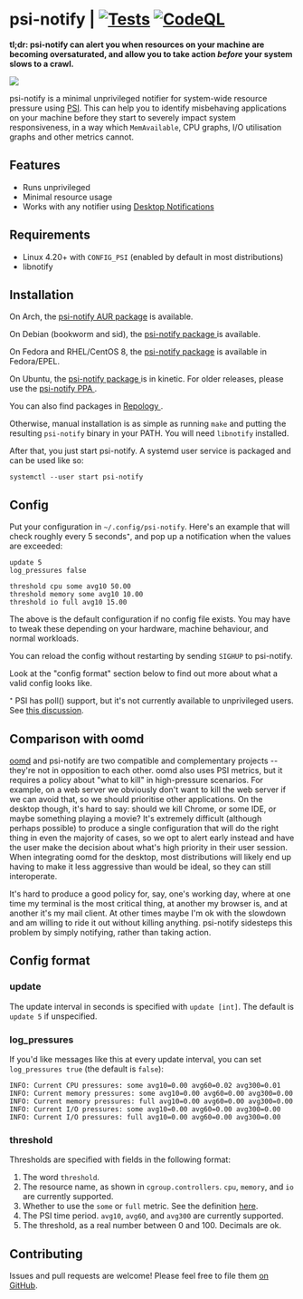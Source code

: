 # psi-notify | [![Tests](https://img.shields.io/github/actions/workflow/status/cdown/psi-notify/ci.yml?branch=master)](https://github.com/cdown/psi-notify/actions?query=branch%3Amaster) [![CodeQL](https://img.shields.io/github/actions/workflow/status/cdown/psi-notify/codeql.yml?branch=master&label=codeql)](https://github.com/cdown/psi-notify/actions?query=branch%3Amaster)

**tl;dr: psi-notify can alert you when resources on your machine are becoming
oversaturated, and allow you to take action *before* your system slows to a
crawl.**

![](demo.gif)

psi-notify is a minimal unprivileged notifier for system-wide resource pressure
using [PSI](https://facebookmicrosites.github.io/psi/). This can help you to
identify misbehaving applications on your machine before they start to severely
impact system responsiveness, in a way which `MemAvailable`, CPU graphs, I/O
utilisation graphs and other metrics cannot.

## Features

- Runs unprivileged
- Minimal resource usage
- Works with any notifier using [Desktop
  Notifications](https://specifications.freedesktop.org/notification-spec/latest/)

## Requirements

- Linux 4.20+ with `CONFIG_PSI` (enabled by default in most distributions)
- libnotify

## Installation

On Arch, the [psi-notify AUR
package](https://aur.archlinux.org/packages/psi-notify/) is available.

On Debian (bookworm and sid), the [psi-notify package
](https://packages.debian.org/search?keywords=psi-notify) is available.

On Fedora and RHEL/CentOS 8, the [psi-notify
package](https://src.fedoraproject.org/rpms/psi-notify) is available in
Fedora/EPEL.

On Ubuntu, the [psi-notify package
](https://packages.ubuntu.com/search?keywords=psi-notify) is in kinetic. For
older releases, please use the [psi-notify PPA
](https://launchpad.net/~michel-slm/+archive/ubuntu/psi-notify).

You can also find packages in [Repology
](https://repology.org/project/psi-notify/versions).

Otherwise, manual installation is as simple as running `make` and putting the
resulting `psi-notify` binary in your PATH. You will need `libnotify`
installed.

After that, you just start psi-notify. A systemd user service is packaged and
can be used like so:

    systemctl --user start psi-notify

## Config

Put your configuration in `~/.config/psi-notify`. Here's an example that will
check roughly every 5 seconds⁺, and pop up a notification when the values are
exceeded:

```
update 5
log_pressures false

threshold cpu some avg10 50.00
threshold memory some avg10 10.00
threshold io full avg10 15.00
```

The above is the default configuration if no config file exists. You may have
to tweak these depending on your hardware, machine behaviour, and normal
workloads.

You can reload the config without restarting by sending `SIGHUP` to psi-notify.

Look at the "config format" section below to find out more about what a valid
config looks like.

⁺ PSI has poll() support, but it's not currently available to unprivileged
users. See [this
discussion](https://lore.kernel.org/lkml/20200424153859.GA1481119@chrisdown.name).

## Comparison with oomd

[oomd](https://github.com/facebookincubator/oomd) and psi-notify are two
compatible and complementary projects -- they're not in opposition to each
other. oomd also uses PSI metrics, but it requires a policy about "what to
kill" in high-pressure scenarios. For example, on a web server we obviously
don't want to kill the web server if we can avoid that, so we should prioritise
other applications. On the desktop though, it's hard to say: should we kill
Chrome, or some IDE, or maybe something playing a movie? It's extremely
difficult (although perhaps possible) to produce a single configuration that
will do the right thing in even the majority of cases, so we opt to alert early
instead and have the user make the decision about what's high priority in their
user session. When integrating oomd for the desktop, most distributions will
likely end up having to make it less aggressive than would be ideal, so they
can still interoperate.

It's hard to produce a good policy for, say, one's working day, where at one
time my terminal is the most critical thing, at another my browser is, and at
another it's my mail client. At other times maybe I'm ok with the slowdown and
am willing to ride it out without killing anything. psi-notify sidesteps this
problem by simply notifying, rather than taking action.

## Config format

### update

The update interval in seconds is specified with `update [int]`. The default is
`update 5` if unspecified.

### log_pressures

If you'd like messages like this at every update interval, you can set
`log_pressures true` (the default is `false`):

```
INFO: Current CPU pressures: some avg10=0.00 avg60=0.02 avg300=0.01
INFO: Current memory pressures: some avg10=0.00 avg60=0.00 avg300=0.00
INFO: Current memory pressures: full avg10=0.00 avg60=0.00 avg300=0.00
INFO: Current I/O pressures: some avg10=0.00 avg60=0.00 avg300=0.00
INFO: Current I/O pressures: full avg10=0.00 avg60=0.00 avg300=0.00
```

### threshold

Thresholds are specified with fields in the following format:

1. The word `threshold`.
2. The resource name, as shown in `cgroup.controllers`. `cpu`, `memory`, and
   `io` are currently supported.
3. Whether to use the `some` or `full` metric. See the definition
   [here](https://facebookmicrosites.github.io/psi/docs/overview#pressure-metric-definitions).
4. The PSI time period. `avg10`, `avg60`, and `avg300` are currently supported.
5. The threshold, as a real number between 0 and 100. Decimals are ok.

## Contributing

Issues and pull requests are welcome! Please feel free to file them [on
GitHub](https://github.com/cdown/psi-notify).

[sd_notify]: https://www.freedesktop.org/software/systemd/man/sd_notify.html
